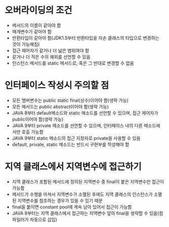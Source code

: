 # 오버라이딩의 조건
* 메서드의 이름이 같아야 함
* 매개변수가 같아야 함
* 반환타입이 같아야 함(JDK1.5부터 반환타입을 자손 클래스의 타입으로 변경하는 것이 가능해짐)
* 접근 제어자가 같거나 더 넓은 범위여야 함
* 같거나 더 적은 수의 예외를 선언할 수 있음
* 인스턴스 메서드를 static 메서드로, 혹은 그 반대로 변경할 수 없음

# 인터페이스 작성시 주의할 점
* 모든 멤버변수는 public static final(상수)이어야 함(생략 가능)
* 모든 메서드는 public abstract이어야 함(생략 가능)
* JAVA 8부터 default메소드와 static 메소드를 선언할 수 있으며, 접근 제어자가 public이어야 함(생략 가능)
* JAVA 9부터 private 메소드를 선언할 수 있으며, 인터페이스 내의 다른 메소드에서만 호출 가능함
* JAVA 9부터 static 메소드의 접근 지정자로 private을 사용할 수 있음
* default, private, static 메소드는 반드시 구현부를 작성해야 함

# 지역 클래스에서 지역변수에 접근하기
* 지역 클래스가 포함된 메서드에 정의된 지역변수 중 final이 붙은 지역변수만 접근이 가능함
* 메서드가 수행을 마쳐서 지역변수가 소멸된 후에도 지역 클래스의 인스턴스가 소멸된 지역변수를 참조하는 경우가 있을 수 있기 때문
* final을 붙이면 constant pool에 계속 남아 있어서 접근이 가능함
* JAVA 8부터는 지역 클래스에서 접근하는 지역변수 앞의 final을 생략할 수 있음(컴파일러가 자동으로 삽입)
